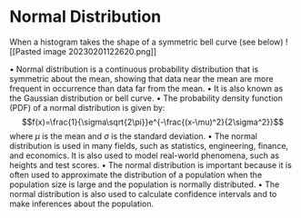 # Normal Distribution

When a histogram takes the shape of a symmetric bell curve (see below)
![[Pasted image 20230201122620.png]]


• Normal distribution is a continuous probability distribution that is symmetric about the mean, showing that data near the mean are more frequent in occurrence than data far from the mean. 
• It is also known as the Gaussian distribution or bell curve. 
• The probability density function (PDF) of a normal distribution is given by: 
$$f(x)=\frac{1}{\sigma\sqrt{2\pi}}e^{-\frac{(x-\mu)^2}{2\sigma^2}}$$
where $\mu$ is the mean and $\sigma$ is the standard deviation. 
• The normal distribution is used in many fields, such as statistics, engineering, finance, and economics. It is also used to model real-world phenomena, such as heights and test scores. 
• The normal distribution is important because it is often used to approximate the distribution of a population when the population size is large and the population is normally distributed. 
• The normal distribution is also used to calculate confidence intervals and to make inferences about the population.